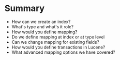 # Summary #

* How can we create an index?
* What's type and what's it role?
* How would you define mapping?
* Do we define mapping at index or at type level
* Can we change mapping for existing fields?
* How would you define transactions in Lucene?
* What advanced mapping options we have covered?
